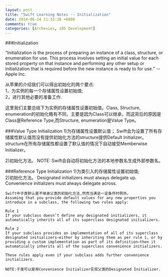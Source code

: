 ```yaml
---
layout: post
title: "Swift Learning Notes -- Initialization"
date: 2014-06-24 11:33:28 +0800
comments: true
categories: [Archevies, iOS Development] 
---
```


###Initialization

“Initialization is the process of preparing an instance of a class, structure, or enumeration for use. This process involves setting an initial value for each stored property on that instance and performing any other setup or initialization that is required before the new instance is ready to for use.” -- Apple Inc.

从苹果的介绍我们可以得出初始化的两个要点:  
1，为实例的每一个存储属性设置初始值;    
2，进行其他必要的准备工作.   

这里我们主要总结下为实例的存储属性设置初始值。Class, Structure, enumeration的初始化略有不同，主要是因为Class可以继承，而这背后的原因是Class是Reference Type,而Structure, enumeration是Value Type。

###Value Type Initialization
1)为存储属性设置默认值；
    Swift会为设置了所有存储属性默认值而没有提供初始化方法的structure提供Default Initializer。
    structure在所有存储属性都设置了默认值的情况下自动接受Memberwise Initializer。

2)初始化方法。
    NOTE: Swift会自动将初始化方法的本地参数名生成外部参数名。

###Reference Type Initialization
1)为类引入的存储属性设置初始值;  
2)初始化方法。
    Designated initializers must always delegate up.
    Convenience initializers must always delegate across.

    Swift中子类默认是不继承父类的初始化方法,然而当满足一定条件时例外。
    Assuming that you provide default values for any new properties you introduce in a subclass, the following two rules apply:

    Rule 1
    If your subclass doesn’t define any designated initializers, it automatically inherits all of its superclass designated initializers.

    Rule 2
    If your subclass provides an implementation of all of its superclass designated initializers—either by inheriting them as per rule 1, or by providing a custom implementation as part of its definition—then it automatically inherits all of the superclass convenience initializers.

    These rules apply even if your subclass adds further convenience initializers.

    NOTE:子类可以是用Convenience Initializer实现父类的Designated Initializer.

